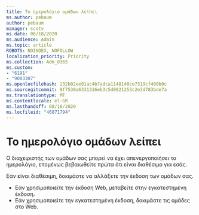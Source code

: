 ```yaml
---
title: Το ημερολόγιο ομάδων λείπει
ms.author: pebaum
author: pebaum
manager: scotv
ms.date: 08/18/2020
ms.audience: Admin
ms.topic: article
ROBOTS: NOINDEX, NOFOLLOW
localization_priority: Priority
ms.collection: Adm_O365
ms.custom:
- "6191"
- "9003307"
ms.openlocfilehash: 232b02ee91ac4b7adca1148140ce7319cf460b0c
ms.sourcegitcommit: 9f7530a6331316eb3c5d0821253c2e3d783bde7a
ms.translationtype: MT
ms.contentlocale: el-GR
ms.lasthandoff: 08/18/2020
ms.locfileid: "46871794"
---
```

# <a name="teams-calendar-is-missing"></a>Το ημερολόγιο ομάδων λείπει

Ο διαχειριστής των ομάδων σας μπορεί να έχει απενεργοποιήσει το ημερολόγιο, επομένως βεβαιωθείτε πρώτα ότι είναι διαθέσιμο για εσάς.

Εάν είναι διαθέσιμη, δοκιμάστε να αλλάξετε την έκδοση των ομάδων σας.

- Εάν χρησιμοποιείτε την έκδοση Web, μεταβείτε στην εγκατεστημένη έκδοση.
- Εάν χρησιμοποιείτε την εγκατεστημένη έκδοση, δοκιμάστε τις ομάδες στο Web.